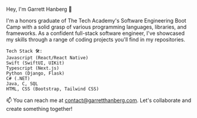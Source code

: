 Hey, I'm Garrett Hanberg 👋

I'm a honors graduate of The Tech Academy's Software Engineering Boot Camp with a solid grasp of various programming languages, libraries, and frameworks. As a confident full-stack software engineer, I've showcased my skills through a range of coding projects you'll find in my repositories.

    Tech Stack 🛠️:
    Javascript (React/React Native)
    Swift (SwiftUI, UIKit)
    Typescript (Next.js)
    Python (Django, Flask)
    C# (.NET)
    Java, C, SQL
    HTML, CSS (Bootstrap, Tailwind CSS)

📫 You can reach me at contact@garretthanberg.com. Let's collaborate and create something together!
